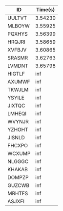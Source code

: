 |ID|Time(s)|
|-|-|
|UULTVT|3.54230|
|MLBOYW|3.55925|
|PQXHYS|3.56399|
|HRQJRI|3.58659|
|XVFBJV|3.60865|
|SRASMR|3.62763|
|LVMDNT|3.65798|
|HIGTLF|inf|
|AXUMWF|inf|
|TKWJLM|inf|
|YSYILE|inf|
|JIXTQC|inf|
|LMHEQI|inf|
|WVYNJR|inf|
|YZHOHT|inf|
|JISNLD|inf|
|FHCXPO|inf|
|WCXUMP|inf|
|NLGGGC|inf|
|KHAKAB|inf|
|DOMPZP|inf|
|GUZCWB|inf|
|MRHTFS|inf|
|ASJXFI|inf|
